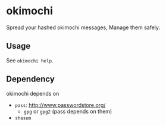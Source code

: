 # okimochi
Spread your hashed okimochi messages, Manage them safely.

## Usage
See `okimochi help`.

## Dependency
okimochi depends on

- `pass`: http://www.passwordstore.org/
    - `gpg` or `gpg2` (pass depends on them)
- `shasum`
